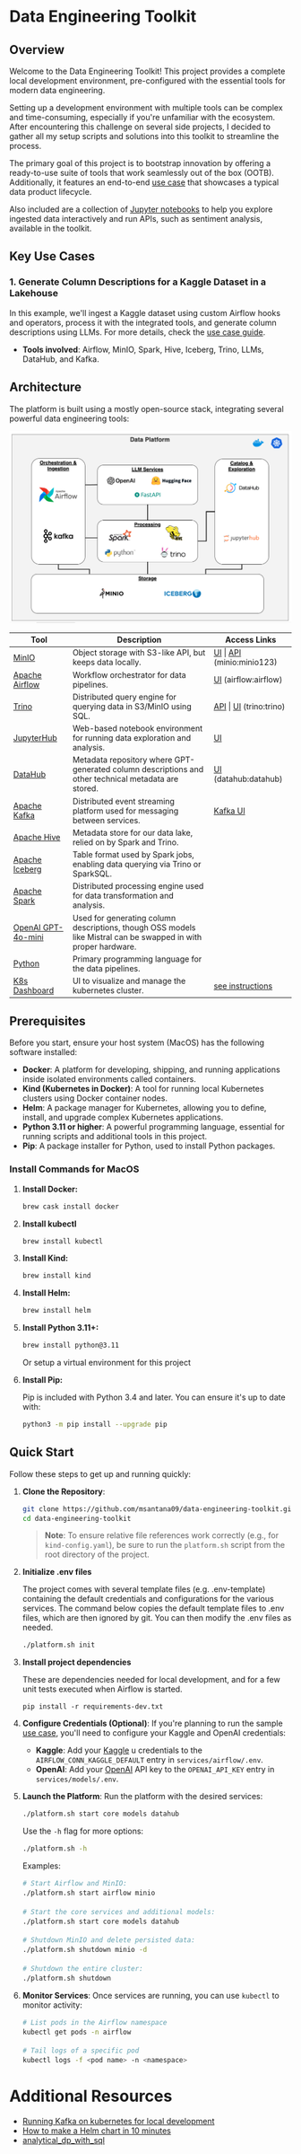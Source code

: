 # Data Engineering Toolkit 

## Overview

Welcome to the Data Engineering Toolkit! This project provides a complete local development environment, pre-configured with the essential tools for modern data engineering.

Setting up a development environment with multiple tools can be complex and time-consuming, especially if you're unfamiliar with the ecosystem. After encountering this challenge on several side projects, I decided to gather all my setup scripts and solutions into this toolkit to streamline the process.

The primary goal of this project is to bootstrap innovation by offering a ready-to-use suite of tools that work seamlessly out of the box (OOTB). Additionally, it features an end-to-end [use case](/UseCase.md) that showcases a typical data product lifecycle.

Also included are a collection of [Jupyter notebooks](/services/jupyter/notebooks/airbnb/) to help you explore ingested data interactively and run APIs, such as sentiment analysis, available in the toolkit.

## Key Use Cases

### 1. Generate Column Descriptions for a Kaggle Dataset in a Lakehouse
In this example, we'll ingest a Kaggle dataset using custom Airflow hooks and operators, process it with the integrated tools, and generate column descriptions using LLMs. For more details, check the [use case guide](/UseCase.md).
- **Tools involved**: Airflow, MinIO, Spark, Hive, Iceberg, Trino, LLMs, DataHub, and Kafka.



## Architecture

The platform is built using a mostly open-source stack, integrating several powerful data engineering tools:

![Platform Overview](images/data_platform_overview.png)

| Tool | Description | Access Links |
| --- | --- | --- |
| [MinIO](https://min.io/) | Object storage with S3-like API, but keeps data locally. | [UI](http://localhost:9001/) \| [API](http://localhost:9000/) (minio:minio123) |
| [Apache Airflow](https://airflow.apache.org/) | Workflow orchestrator for data pipelines. | [UI](http://localhost:8081/) (airflow:airflow) |
| [Trino](https://trino.io/) | Distributed query engine for querying data in S3/MinIO using SQL. | [API](http://localhost:8082/) \| [UI](http://localhost:8082/ui/) (trino:trino) |
| [JupyterHub](https://jupyter.org/hub) | Web-based notebook environment for running data exploration and analysis. | [UI](http://localhost:8083/) |
| [DataHub](https://datahubproject.io/) | Metadata repository where GPT-generated column descriptions and other technical metadata are stored. | [UI](http://localhost:8084/) (datahub:datahub) |
| [Apache Kafka](https://kafka.apache.org/) | Distributed event streaming platform used for messaging between services. | [Kafka UI](http://localhost:9090/) |
| [Apache Hive](https://cwiki.apache.org/confluence/display/hive/design) | Metadata store for our data lake, relied on by Spark and Trino. | |
| [Apache Iceberg](https://iceberg.apache.org/) | Table format used by Spark jobs, enabling data querying via Trino or SparkSQL. | |
| [Apache Spark](https://spark.apache.org/) | Distributed processing engine used for data transformation and analysis. | |
| [OpenAI GPT-4o-mini](https://openai.com/) | Used for generating column descriptions, though OSS models like Mistral can be swapped in with proper hardware. | |
| [Python](https://www.python.org/) | Primary programming language for the data pipelines. | |
| [K8s Dashboard](https://kubernetes.io/docs/tasks/access-application-cluster/web-ui-dashboard/) | UI to visualize and manage the kubernetes cluster. | [see instructions](services/kubernetes-dashboard/README.md)|
## Prerequisites

Before you start, ensure your host system (MacOS) has the following software installed:

- **Docker**: A platform for developing, shipping, and running applications inside isolated environments called containers.
- **Kind (Kubernetes in Docker)**: A tool for running local Kubernetes clusters using Docker container nodes.
- **Helm**: A package manager for Kubernetes, allowing you to define, install, and upgrade complex Kubernetes applications.
- **Python 3.11 or higher**: A powerful programming language, essential for running scripts and additional tools in this project.
- **Pip**: A package installer for Python, used to install Python packages.

### Install Commands for MacOS

1. **Install Docker:**

   ```bash
   brew cask install docker
   ```
2. **Install kubectl**
   ```bash
   brew install kubectl
   ```
2. **Install Kind:**

   ```bash
   brew install kind
   ```

3. **Install Helm:**

   ```bash
   brew install helm
   ```

4. **Install Python 3.11+:**

   ```bash
   brew install python@3.11
   ```

   Or setup a virtual environment for this project

5. **Install Pip:**

   Pip is included with Python 3.4 and later. You can ensure it's up to date with:

   ```bash
   python3 -m pip install --upgrade pip
   ```

## Quick Start

Follow these steps to get up and running quickly:

1. **Clone the Repository**:
   ```bash
   git clone https://github.com/msantana09/data-engineering-toolkit.git
   cd data-engineering-toolkit
   ```

   > **Note**: To ensure relative file references work correctly (e.g., for `kind-config.yaml`), be sure to run the `platform.sh` script from the root directory of the project.


2. **Initialize .env files**

   The project comes with several template files (e.g. .env-template) containing the default credentials and configurations for the various services.  The command below copies the default template files to .env files, which are then ignored by git. You can then modify the .env files as needed.

   ````bash
   ./platform.sh init
   ````
3. **Install project dependencies**

   These are dependencies needed for local development, and for a few unit tests executed when Airflow is started.
   ```
   pip install -r requirements-dev.txt
   ```

4. **Configure Credentials (Optional)**:
   If you're planning to run the sample [use case](/UseCase.md), you'll need to configure your Kaggle and OpenAI credentials:
   - **Kaggle**: Add your [Kaggle](https://www.kaggle.com/) u credentials to the `AIRFLOW_CONN_KAGGLE_DEFAULT` entry in `services/airflow/.env`.
   - **OpenAI**: Add your [OpenAI](https://openai.com/) API key to the `OPENAI_API_KEY` entry in `services/models/.env`.

5. **Launch the Platform**:
   Run the platform with the desired services:
   ```bash
   ./platform.sh start core models datahub
   ```

   Use the `-h` flag for more options:
   ```bash
   ./platform.sh -h
   ```

   Examples:
   ```bash
   # Start Airflow and MinIO:
   ./platform.sh start airflow minio

   # Start the core services and additional models:
   ./platform.sh start core models datahub

   # Shutdown MinIO and delete persisted data:
   ./platform.sh shutdown minio -d

   # Shutdown the entire cluster:
   ./platform.sh shutdown
   ```
6. **Monitor Services**:
   Once services are running, you can use `kubectl` to monitor activity:
   ```bash
   # List pods in the Airflow namespace
   kubectl get pods -n airflow

   # Tail logs of a specific pod
   kubectl logs -f <pod name> -n <namespace>
   ```
# Additional Resources
- [Running Kafka on kubernetes for local development](https://dev.to/thegroo/running-kafka-on-kubernetes-for-local-development-2a54)
- [How to make a Helm chart in 10 minutes](https://opensource.com/article/20/5/helm-charts)
- [analytical_dp_with_sql](https://github.com/josephmachado/analytical_dp_with_sql/tree/main)